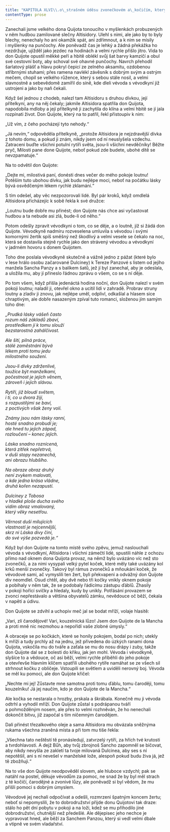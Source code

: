 ```yaml
---
title: "KAPITOLA XLVI\\.o\_strašném úděsu zvonečkovém a\_kočičím, který zažil don\_Quijote za hovoru o\_vášni zamilované Altisidory\\."
contentType: prose
---
```


<section>

Zanechali jsme velkého dona Quijota tonoucího v myšlenkách probuzených v něm hudbou zamilované slečny Altisidory. Ulehl s nimi, ale jako by to byly blechy, nenechaly ho ani okamžik spát, ani zdřímnout, a k nim se mísily i myšlenky na punčochy. Ale poněvadž čas je lehký a žádná překážka ho nezdržuje, ujížděl jako jezdec na hodinách a velmi rychle přišlo jitro. Vida to don Quijote opustil měkké peří a hbitě oblékl svůj šat barvy kamzičí a obul své cestovní boty, aby schoval své ohavné punčochy. Navrch přehodil šarlatový plášť a hlavu pokryl čepicí ze zelného aksamitu, ozdobenou stříbrnými stuhami; přes ramena navlékl závěsník s dobrým svým a ostrým mečem, chopil se velkého růžence, který s sebou stále nosil, a velmi slavnostně a sebevědomě zamířil do síně, kde dleli vévoda s vévodkyní již ustrojeni a jako by naň čekali.

Když šel jednou z chodeb, nalezl tam Altisidoru s druhou dívkou, její přítelkyní, any na něj čekaly; jakmile Altisidora spatřila don Quijota, napodobila mdloby a její přítelkyně ji zachytila do klína a velmi hbitě se jí jala rozpínati život. Don Quijote, který na to patřil, řekl přistoupiv k nim:

„Už vím, z čeho pocházejí tyto nehody.“

„Já nevím,“ odpověděla přítelkyně, „protože Altisidora je nejzdravější dívka z tohoto domu, a pokud ji znám, nikdy jsem od ní neuslyšela vzdechu. Zatraceni buďte všichni potulní rytíři světa, jsou-li všichni nevděčníky! Běžte pryč, Milosti pane done Quijote, neboť pokud zde budete, ubohé dítě se nevzpamatuje.“

Na to odvětil don Quijote:

„Dejte mi, milostivá paní, donésti dnes večer do mého pokoje loutnu! Potěším tuto ubohou dívku, jak budu nejlépe moci, neboť na počátku lásky bývá osvědčeným lékem rychlé zklamání.“

S tím odešel, aby věc nezpozorovali lidé. Byl pár kroků, když omdlelá Altisidora přicházejíc k sobě řekla k své družce:

„Loutnu bude dobře mu přinést; don Quijote nás chce asi vyčastovat hudbou a ta nebude asi zlá, bude-li od něho.“

Potom odešly zpravit vévodkyni o tom, co se děje, a o loutně, jíž si žádá don Quijote. Vévodkyně nadmíru rozveselena umluvila s vévodou i svými komornými žertík spíš směšný než škodlivý a velmi vesele se čekalo na noc, která se dostavila stejně rychle jako den strávený vévodou a vévodkyní v jadrném hovoru s donem Quijotem.

Toho dne poslala vévodkyně skutečně a vážně jedno z pážat (které bylo v lese hrálo osobu začarované Dulciney) k Tereze Panzové s listem od jejího manžela Sancha Panzy a s balíkem šatů, jež jí byl zanechal, aby je odeslala, a uložila mu, aby jí přineslo řádnou zprávu o všem, co se s ní děje.

Po tom všem, když přišla jedenáctá hodina noční, don Quijote nalezl v svém pokoji loutnu; naladil ji, otevřel okno a ucítil lidi v zahradě. Probrav struny loutny a zladiv ji znovu, jak nejlépe uměl, odplivl, odkašlal a hlasem sice chraptivým, ale dobře nasazeným zpíval tuto romanci, složenou jím samým toho dne:

_„Prudká lásky vášeň často  
rozum náš základů zbaví,  
prostředkem jí k tomu slouží  
bezstarostná zahálčivost._

_Ale šití, pilná práce,  
stálé zaměstnání bývá  
lékem proti tomu jedu  
milostného soužení._

_Jsou-li dívky zdrženlivé,  
toužíce být manželkami,  
počestnost je jejich věnem,  
zároveň i jejich slávou._

_Rytíři, již bloudí světem,  
i ti, co u dvora žijí,  
s rozpustilými se baví,  
z poctivých však ženy volí._

_Známy jsou nám lásky ranní,  
hosté snadno probudí je;  
ale hned tu jejich západ,  
rozloučení – konec jejich._

_Láska snadno roznícená,  
která zítřek nepřetrvá,  
v duši stopy nezanechá,  
ani obrazu hlubšího._

_Na obraze obraz druhý  
není zvykem malovati,  
a kde jedna krása vládne,  
druhá kořen nezapustí._

_Dulciney z Tobosa  
v hladké ploše ducha svého  
vidím obraz vmalovaný,  
který věky nesetřou._

_Věrnost duší milujících  
vlastností je nejcennější,  
skrz ni Láska divy činí,  
do své výše pozvedá je.“_

Když byl don Quijote na tomto místě svého zpěvu, jemuž naslouchali vévoda s vévodkyní, Altisidora i všichni zámečtí lidé, spustili náhle z ochozu přímo nad oknem dona Quijota provaz, na němž bylo uvázáno víc než sto zvonečků, a za nimi vysypali velký pytel koček, které měly také uvázány kol krků menší zvonečky. Takový byl rámus zvonečků a mňoukání koček, že vévodové sami, ač vymyslili ten žert, byli překvapeni a odvážný don Quijote div neomdlel. Osud chtěl, aby dvě nebo tři kočky vnikly oknem pokoje a pobíhaly v něm tak, že se podobaly řádícímu zástupu ďáblů. Zhasily v pokoji hořící svíčky a hledaly, kudy by unikly. Potřásání provazem se zvonci nepřestávalo a většina obyvatelů zámku, nevědouce oč běží, čekala v napětí a údivu.

Don Quijote se zdvihl a uchopiv meč jal se bodat mříží, volaje hlasitě:

„Vari, zlí čarodějové! Vari, kouzelnická lůzo! Jsem don Quijote de la Mancha a proti mně nic nezmohou a nepořídí vaše zlobné úmysly.“

A obraceje se po kočkách, které se honily pokojem, bodal po nich; utekly k mříži a tudy prchly až na jednu, jež přivedena do úzkých ranami dona Quijota, vskočila mu do tváře a zaťala se mu do nosu drápy i zuby, takže don Quijote dal se z bolesti do křiku, jak jen mohl. Vévoda i vévodkyně, slyšíce to a vědouce, oč asi běží, velmi rychle přiběhli do jeho pokoje a otevřevše hlavním klíčem spatřili ubohého rytíře namáhat se ze všech sil strhnout kočku z obličeje. Vstoupili se světlem a uviděli nerovný boj. Vévoda se měl ku pomoci, ale don Quijote křičel:

„Nechte mi jej! Zůstavte mne samotna proti tomu ďáblu, tomu čaroději, tomu kouzelníku! Já jej naučím, kdo je don Quijote de la Mancha.“

Ale kočka se nestarala o hrozby, prskala a škrábala. Konečně mu ji vévoda odtrhl a vyhodil mříží. Don Quijote zůstal s podrápanou tváří a pohmožděným nosem, ale přes to velmi rozhněván, že ho nenechali dokončit bitvu, již započal s tím ničemným čarodějem.

Dali přinést třezalkového oleje a sama Altisidora mu obvázala sněžnýma rukama všechna zraněná místa a při tom mu tiše řekla:

„Všechna tato neštěstí tě pronásledují, zatvrzelý rytíři, za hřích tvé krutosti a tvrdohlavosti. A dejž Bůh, aby tvůj zbrojnoš Sancho zapomněl se bičovat, aby nikdy nevyšla ze zakletí ta tvoje milovaná Dulcinea, aby ses s ní nepotěšil, ani s ní nevešel v manželské lože, alespoň pokud budu živa já, jež tě zbožňuji.“

Na to vše don Quijote neodpověděl slovem, ale hluboce vzdychl; pak se natáhl na postel, děkuje vévodům za pomoc, ne snad že by byl měl strach z té kočičí, čarodějné a zvonivé lůzy, ale poněvadž si byl vědom, že mu přišli pomoci s dobrým úmyslem.

Vévodové jej nechali odpočívat a odešli, rozmrzeni špatným koncem žertu; neboť si nepomyslili, že to dobrodružství přijde donu Quijotovi tak draze: stálo ho pět dní pobytu v pokoji a na loži, kdež se mu přihodilo jiné dobrodružství, chutnější než předešlé. Ale dějepisec jeho nechce je vypravovat hned, ale běží za Sanchem Panzou, který si vedl velmi dbale a vtipně ve svém vladařství.

</section>
